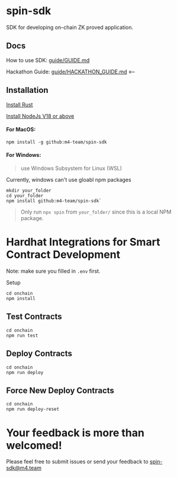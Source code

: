 # spin-sdk

SDK for developing on-chain ZK proved application.

## Docs

How to use SDK: [guide/GUIDE.md](./guide/GUIDE.md)

Hackathon Guide: [guide/HACKATHON_GUIDE.md](./guide/HACKATHON_GUIDE.md) <--

## Installation

[Install Rust](https://www.rust-lang.org/tools/install)

[Install NodeJs V18 or above](https://nodejs.org/en/download/package-manager/current)

#### For MacOS:

`npm install -g github:m4-team/spin-sdk`

#### For Windows:

> use Windows Subsystem for Linux (WSL)

Currently, windows can't use gloabl npm packages

```shell
mkdir your_folder
cd your_folder
npm install github:m4-team/spin-sdk`
```

> Only run `npx spin` from `your_folder/` since this is a local NPM package.

# Hardhat Integrations for Smart Contract Development

Note: make sure you filled in `.env` first.

Setup

```shell
cd onchain
npm install
```

## Test Contracts

```shell
cd onchain
npm run test
```

## Deploy Contracts

```shell
cd onchain
npm run deploy
```

## Force New Deploy Contracts

```shell
cd onchain
npm run deploy-reset
```

# **Your feedback is more than welcomed!**

Please feel free to submit issues or send your feedback to spin-sdk@m4.team
